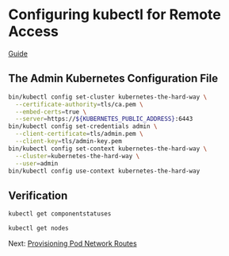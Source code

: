 # Configuring kubectl for Remote Access

[Guide](https://github.com/kelseyhightower/kubernetes-the-hard-way/blob/master/docs/10-configuring-kubectl.md)

## The Admin Kubernetes Configuration File

```sh
bin/kubectl config set-cluster kubernetes-the-hard-way \
  --certificate-authority=tls/ca.pem \
  --embed-certs=true \
  --server=https://${KUBERNETES_PUBLIC_ADDRESS}:6443
bin/kubectl config set-credentials admin \
  --client-certificate=tls/admin.pem \
  --client-key=tls/admin-key.pem
bin/kubectl config set-context kubernetes-the-hard-way \
  --cluster=kubernetes-the-hard-way \
  --user=admin
bin/kubectl config use-context kubernetes-the-hard-way
```

## Verification

```sh
kubectl get componentstatuses
```

```sh
kubectl get nodes
```

Next: [Provisioning Pod Network Routes](docs/11-pod-network-routes.md)
